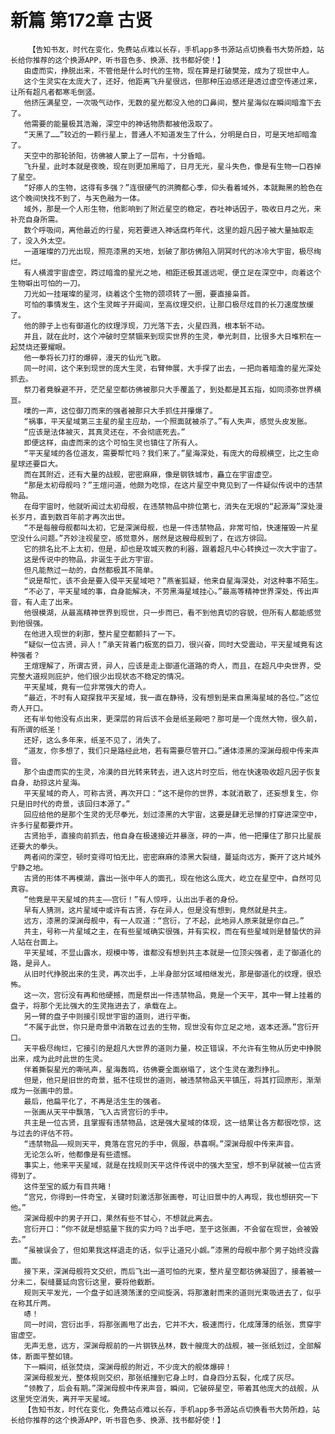 # 新篇 第172章 古贤
        【告知书友，时代在变化，免费站点难以长存，手机app多书源站点切换看书大势所趋，站长给你推荐的这个换源APP，听书音色多、换源、找书都好使！】
       由虚而实，挣脱出来，不管他是什么时代的生物，现在算是打破樊笼，成为了现世中人。
       这个生灵实在太庞大了，还好，他距离飞升星很远，但那种压迫感还是透过虚空传递过来，让所有超凡者都寒毛倒竖。
       他挤压满星空，一次吸气动作，无数的星光都没入他的口鼻间，整片星海似在瞬间暗澹下去了。
       他需要的能量极其浩瀚，深空中的神话物质都被他汲取了。
       “天黑了……”较近的一颗行星上，普通人不知道发生了什么，分明是白日，可是天地却暗澹了。
       天空中的那轮骄阳，彷佛被人蒙上了一层布，十分昏暗。
       飞升星，此时本就是夜晚，现在则更加黑暗了，日月无光，星斗失色，像是有生物一口吞掉了星空。
       “好瘆人的生物，这得有多强？”连很硬气的洪腾都心季，仰头看着域外，本就黝黑的脸色在这个晚间快找不到了，与天色融为一体。
       域外，那是一个人形生物，他影响到了附近星空的稳定，吞吐神话因子，吸收日月之光，来补充自身所需。
       数个呼吸间，离他最近的行星，宛若要进入神话腐朽年代，这里的超凡因子被大量抽取走了，没入外太空。
       一道璀璨的刀光出现，照亮漆黑的天地，划破了那彷佛陷入阴冥时代的冰冷大宇宙，极尽绚烂。
       有人横渡宇宙虚空，跨过暗澹的星光之地，相距还极其遥远呢，便立足在深空中，向着这个生物噼出可怕的一刀。
       刀光如一挂璀璨的星河，绕着这个生物的颈项转了一圈，要直接枭首。
       可怕的事情发生，这个生灵眸子开阖间，至高纹理交织，让那口极尽炫目的长刀速度放缓了。
       他的脖子上也有御道化的纹理浮现，刀光落下去，火星四溅，根本斩不动。
       并且，就在此时，这个冲破时空禁锢来到现实世界的生灵，拳光刺目，比很多大日堆积在一起焚烧还要耀眼。
       他一拳将长刀打的爆碎，漫天的仙光飞散。
       同一时间，这个来到现世的庞大生灵，右臂伸展，大手探了出去，一把向着暗澹的星光深处抓去。
       祭刀者竟躲避不开，茫茫星空都彷佛被那只大手覆盖了，到处都是其五指，如同须弥世界横亘。
       噗的一声，这位御刀而来的强者被那只大手抓住并攥爆了。
       “祸事，平天星域第三主星的星主应劫，一个照面就被杀了。”有人失声，感觉头皮发胀。
       “应该是法体被灭，其真灵还在，不会彻底死去。”
       即便这样，由虚而来的这个可怕生灵也镇住了所有人。
       “平天星域的各位道友，需要帮忙吗？我们来了。”星海深处，有庞大的母舰横空，比之生命星球还要巨大。
       而在其附近，还有大量的战舰，密密麻麻，像是钢铁城市，矗立在宇宙虚空。
       “那是太初母舰吗？”王煊问道，他颇为吃惊，在这片星空中竟见到了一件疑似传说中的违禁物品。
       在母宇宙时，他就听闻过太初母舰，在违禁物品中排位第七，消失在无垠的“起源海”深处漫长岁月，直到数百年前才再次出世。
       “不是每艘母舰都叫太初，它是深渊母舰，也是一件违禁物品，非常可怕，快速摧毁一片星空没什么问题。”齐妙注视星空，感觉意外，居然是这艘母舰到了，在远方徘回。
       它的排名比不上太初，但是，却也是攻城灭教的利器，跟着超凡中心转换过一次大宇宙了。
       这是传说中的物品，非诞生于此方宇宙。
       但凡能熬过一劫的，自然都极其不简单。
       “说是帮忙，该不会是要入侵平天星域吧？”燕雀狐疑，他来自星海深处，对这种事不陌生。
       “不必了，平天星域的事，自身能解决，不劳黑海星域挂心。”最高等精神世界深处，传出声音，有人走了出来。
       他很模湖，从最高精神世界到现世，只一步而已，看不到他真切的容貌，但所有人都能感觉到他很强。
       在他进入现世的刹那，整片星空都颤抖了一下。
       “疑似一位古贤，异人！”承天背着门板宽的巨刀，很兴奋，同时大受震动，平天星域竟有这种强者？
       王煊理解了，所谓古贤，异人，应该是走上御道化道路的奇人，而且，在超凡中央世界，受完整大道规则庇护，他们很少出现状态不稳定的情况。
       平天星域，竟有一位非常强大的奇人。
       “最近，不时有人窥探我平天星域，我一直在静待，没有想到是来自黑海星域的各位。”这位奇人开口。
       还有半句他没有点出来，更深层的背后该不会是纸圣殿吧？那可是一个庞然大物，很久前，有所谓的纸圣！
       还好，这么多年来，纸圣不见了，消失了。
       “道友，你多想了，我们只是路经此地，若有需要尽管开口。”通体漆黑的深渊母舰中传来声音。
       那个由虚而实的生灵，冷漠的目光转来转去，进入这片时空后，他在快速吸收超凡因子恢复自身，劫掠这片星海。
       平天星域的奇人，可称古贤，再次开口：“这不是你的世界，本就消散了，还妄想复生，你只是旧时代的奇景，该回归本源了。”
       回应给他的是那个生灵的无尽拳光，划过漆黑的大宇宙，这要是肆无忌惮的打穿进深空中，许多行星都要炸开。
       古贤抬手，直接向前抓去，他自身在极速接近并暴涨，砰的一声，他一把攥住了那只比星辰还要大的拳头。
       两者间的深空，顿时变得可怕无比，密密麻麻的漆黑大裂缝，蔓延向远方，撕开了这片域外宁静之地。
       古贤的形体不再模湖，露出一张中年人的面孔，现在他这么庞大，屹立在星空中，自然可见真容。
       “他竟是平天星域的共主——宫衍！”有人惊呼，认出出手者的身份。
       早有人猜测，这片星域中或许有古贤，存在异人，但是没有想到，竟然就是共主。
       远方，漆黑的深渊母舰中，有一人叹道：“宫衍，了不起，此地异人原来就是你自己。”
       共主，号称一片星域之主，在有些星域确实很强，并有实权，而在有些星域则是替蛰伏的异人站在台面上。
       平天星域，不显山露水，规模中等，谁都没有想到共主本就是一位顶尖强者，走了御道化的路，是异人。
       从旧时代挣脱出来的生灵，再次出手，上半身部分区域相继发光，那是御道化的纹理，很恐怖。
       这一次，宫衍没有再和他硬撼，而是祭出一件违禁物品，竟是一个天平，其中一臂上挂着的盘子，将那个无比强大的生灵拖进去了，承载在上。
       另一臂的盘子中则接引现世宇宙的道则，进行平衡。
       “不属于此世，你只是奇景中消散在过去的生物，现世没有你立足之地，返本还源。”宫衍开口。
       天平极尽绚烂，它接引的是超凡大世界的道则力量，校正错误，不允许有生物从历史中挣脱出来，成为此时此世的生灵。
       伴着撕裂星光的嘶吼声，星海轰鸣，彷佛要全面崩塌了，这个生灵在激烈挣扎。
       但是，他只是旧世的奇景，抵不住现世的道则，被违禁物品天平镇压，将其打回原形，渐渐成为一张画中的景。
       最后，他扁平化了，不再是活生生的强者。
       一张画从天平中飘落，飞入古贤宫衍的手中。
       共主是一位古贤，且掌握有违禁物品，这是强大星域的体现，这一结果让各方都很吃惊，这与过去的评估不符。
       “违禁物品——规则天平，竟落在宫兄的手中，佩服，恭喜啊。”深渊母舰中传来声音。
       无论怎么听，他都像是有些遗憾。
       事实上，他来平天星域，就是在找规则天平这件传说中的强大至宝，想不到早就被一位古贤得到了。
       这件至宝的威力有目共睹！
       “宫兄，你得到一件奇宝，关键时刻激活那张画卷，可让旧景中的人再现，我也想研究一下他。”
       深渊母舰中的男子开口，果然有些不甘心，不想就此离去。
       宫衍开口：“你不就是想掂量下我的实力吗？出手吧，至于这张画，不会留在现世，会被毁去。”
       “虽被误会了，但如果我这样退走的话，似乎让道兄小觑。”漆黑的母舰中那个男子始终没露面。
       接下来，深渊母舰符文交织，而后飞出一道可怕的光束，整片星空都彷佛凝固了，接着被一分未二，裂缝蔓延向宫衍这里，要将他截断。
       规则天平发光，一个盘子如涟漪荡漾的空间旋涡，将那激射而来的道则光束吸进去了，似乎在称其斤两。
       哧！
       同一时间，宫衍出手，将那张画甩了出去，它并不大，极速而行，化成薄薄的纸张，贯穿宇宙虚空。
       无声无息，远方，深渊母舰前的一片钢铁丛林，数十艘庞大的战舰，被一张纸划过，全部解体，断面平整如镜。
       下一瞬间，纸张焚烧，深渊母舰的附近，不少庞大的舰体爆碎！
       深渊母舰发光，整体规则交织，那张纸撞到它身上时，自身四分五裂，化成了灰尽。
       “领教了，后会有期。”深渊母舰中传来声音，瞬间，它破碎星空，带着其他庞大的战舰，从这里凭空消失，离开平天星域。
       【告知书友，时代在变化，免费站点难以长存，手机app多书源站点切换看书大势所趋，站长给你推荐的这个换源APP，听书音色多、换源、找书都好使！】